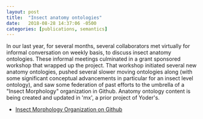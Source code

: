```yaml
---
layout: post
title:  "Insect anatomy ontologies"
date:   2018-08-28 14:37:06 -0500
categories: [publications, semantics]
---
```


In our last year, for several months, several collaborators met virtually for informal conversation on weekly basis, to discuss insect anatomy ontologies.  These informal meetings culminated in a grant sponsored workshop that wrapped up the project. That workshop initiated several new anatomy ontologies, pushed several slower moving ontologies along (with some significant conceptual advancements in particular for an insect level ontology), and saw some federation of past efforts to the umbrella of a "Insect Morphology" organization in Github. Anatomy ontology content is being created and updated in 'mx', a prior project of Yoder's.

* [Insect Morphology Organization on Github](https://github.com/insect-morphology)


